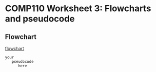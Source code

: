 # COMP110 Worksheet 3: Flowcharts and pseudocode


## Flowchart

[flowchart](https://i.imgur.com/NVJFjkY.png)

```
your
   pseudocode
      here
```
